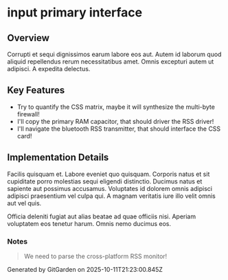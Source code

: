 # input primary interface

## Overview
Corrupti et sequi dignissimos earum labore eos aut. Autem id laborum quod aliquid repellendus rerum necessitatibus amet. Omnis excepturi autem ut adipisci. A expedita delectus.

## Key Features
- Try to quantify the CSS matrix, maybe it will synthesize the multi-byte firewall!
- I'll copy the primary RAM capacitor, that should driver the RSS driver!
- I'll navigate the bluetooth RSS transmitter, that should interface the CSS card!

## Implementation Details
Facilis quisquam et. Labore eveniet quo quisquam. Corporis natus et sit cupiditate porro molestias sequi eligendi distinctio. Ducimus natus et sapiente aut possimus accusamus. Voluptates id dolorem omnis adipisci adipisci praesentium vel culpa qui. A magnam veritatis iure illo velit omnis aut vel quis.
 Officia deleniti fugiat aut alias beatae ad quae officiis nisi. Aperiam voluptatem eos tenetur harum. Omnis nemo ducimus eos.

### Notes
> We need to parse the cross-platform RSS monitor!

Generated by GitGarden on 2025-10-11T21:23:00.845Z
